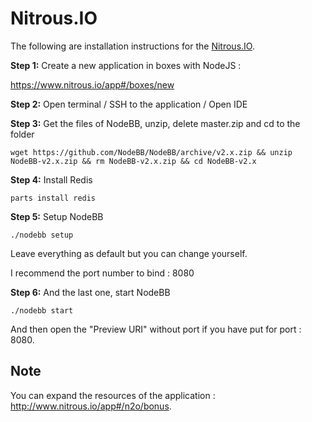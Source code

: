 Nitrous.IO
==========

The following are installation instructions for the [Nitrous.IO](http://nitrous.io).

**Step 1:** Create a new application in boxes with NodeJS :

<https://www.nitrous.io/app#/boxes/new>

**Step 2:** Open terminal / SSH to the application / Open IDE

**Step 3:** Get the files of NodeBB, unzip, delete master.zip and cd to
the folder

```
wget https://github.com/NodeBB/NodeBB/archive/v2.x.zip && unzip NodeBB-v2.x.zip && rm NodeBB-v2.x.zip && cd NodeBB-v2.x
```

**Step 4:** Install Redis

```
parts install redis
```

**Step 5:** Setup NodeBB

```
./nodebb setup
```

Leave everything as default but you can change yourself.

I recommend the port number to bind : 8080

**Step 6:** And the last one, start NodeBB

```
./nodebb start
```

And then open the "Preview URI" without port if you have put for port :
8080.

Note
----

You can expand the resources of the application :
<http://www.nitrous.io/app#/n2o/bonus>.
